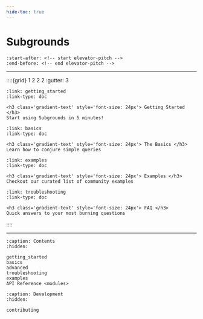 ```yaml
---
hide-toc: true
---
```


# Subgrounds

```{include} ../README.md
:start-after: <!-- start elevator-pitch -->
:end-before: <!-- end elevator-pitch -->
```

---

::::{grid} 1 2 2 2
:gutter: 3

```{grid-item-card}
:link: getting_started
:link-type: doc

<h3 class='gradient-text' style='font-size: 24px'> Getting Started </h3>
Start using Subgrounds in 5 minutes!
```

```{grid-item-card}
:link: basics
:link-type: doc

<h3 class='gradient-text' style='font-size: 24px'> The Basics </h3>
Learn how to conjure simple queries
```

```{grid-item-card}
:link: examples
:link-type: doc

<h3 class='gradient-text' style='font-size: 24px'> Examples </h3>
Checkout our curated list of community examples
```

```{grid-item-card}
:link: troubleshooting
:link-type: doc

<h3 class='gradient-text' style='font-size: 24px'> FAQ </h3>
Quick answers to your most burning questions
```
::::

---


```{toctree}
:caption: Contents
:hidden:

getting_started
basics
advanced
troubleshooting
examples
API Reference <modules>
```

```{toctree}
:caption: Development
:hidden:

contributing
```

